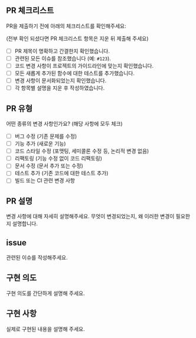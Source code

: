 ## PR 체크리스트

PR을 제출하기 전에 아래의 체크리스트를 확인해주세요:

(전부 확인 되셨다면 PR 체크리스트 항목은 지운 뒤 제출해 주세요)

- [ ] PR 제목이 명확하고 간결한지 확인했습니다.
- [ ] 관련된 모든 이슈를 참조했습니다 (예: `#123`).
- [ ] 코드 변경 사항이 프로젝트의 가이드라인에 맞는지 확인했습니다.
- [ ] 모든 새롭게 추가된 함수에 대한 테스트를 추가했습니다.
- [ ] 변경 사항이 문서화되었는지 확인했습니다.
- [ ] 각 항목별 설명을 지운 후 작성하였습니다.

## PR 유형

어떤 종류의 변경 사항인가요? (해당 사항에 모두 체크)

- [ ] 버그 수정 (기존 문제를 수정)
- [ ] 기능 추가 (새로운 기능)
- [ ] 코드 스타일 수정 (포맷팅, 세미콜론 수정 등, 논리적 변경 없음)
- [ ] 리팩토링 (기능 수정 없이 코드 리팩토링)
- [ ] 문서 수정 (문서 추가 또는 수정)
- [ ] 테스트 추가 (기존 코드에 대한 테스트 추가)
- [ ] 빌드 또는 CI 관련 변경 사항

## PR 설명

변경 사항에 대해 자세히 설명해주세요. 무엇이 변경되었는지, 왜 이러한 변경이 필요한지 설명합니다.

## issue

관련된 이슈를 작성해주세요.

## 구현 의도

구현 의도를 간단하게 설명해 주세요.

## 구현 사항

실제로 구현된 내용을 설명해 주세요.
